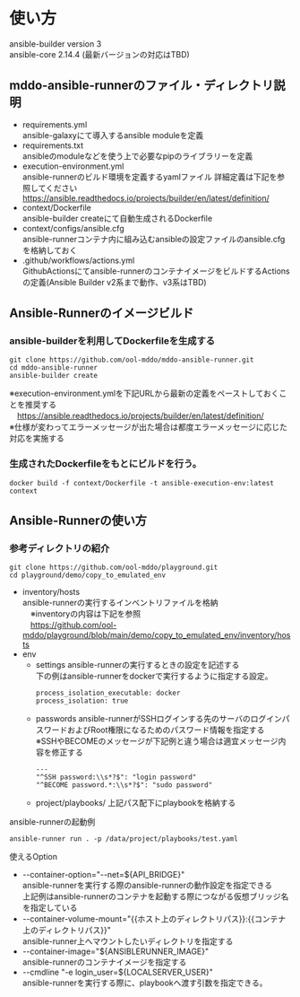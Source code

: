 # 使い方
ansible-builder version 3<br>
ansible-core 2.14.4
(最新バージョンの対応はTBD)

## mddo-ansible-runnerのファイル・ディレクトリ説明
- requirements.yml<br>
  ansible-galaxyにて導入するansible moduleを定義
- requirements.txt<br>
  ansibleのmoduleなどを使う上で必要なpipのライブラリーを定義
- execution-environment.yml<br>
  ansible-runnerのビルド環境を定義するyamlファイル
  詳細定義は下記を参照してください
  https://ansible.readthedocs.io/projects/builder/en/latest/definition/
- context/Dockerfile<br>
  ansible-builder createにて自動生成されるDockerfile
- context/configs/ansible.cfg<br>
  ansible-runnerコンテナ内に組み込むansibleの設定ファイルのansible.cfgを格納しておく
- .github/workflows/actions.yml<br>
  GithubActionsにてansible-runnerのコンテナイメージをビルドするActionsの定義(Ansible Builder v2系まで動作、v3系はTBD)

## Ansible-Runnerのイメージビルド
### ansible-builderを利用してDockerfileを生成する
```
git clone https://github.com/ool-mddo/mddo-ansible-runner.git
cd mddo-ansible-runner
ansible-builder create
```
※execution-environment.ymlを下記URLから最新の定義をペーストしておくことを推奨する<br>
　https://ansible.readthedocs.io/projects/builder/en/latest/definition/<br>
※仕様が変わってエラーメッセージが出た場合は都度エラーメッセージに応じた対応を実施する

### 生成されたDockerfileをもとにビルドを行う。
```
docker build -f context/Dockerfile -t ansible-execution-env:latest context
```

## Ansible-Runnerの使い方
### 参考ディレクトリの紹介
```
git clone https://github.com/ool-mddo/playground.git
cd playground/demo/copy_to_emulated_env
```
- inventory/hosts<br>
  ansible-runnerの実行するインベントリファイルを格納<br>
　※inventoryの内容は下記を参照<br>
　https://github.com/ool-mddo/playground/blob/main/demo/copy_to_emulated_env/inventory/hosts
- env
  - settings
    ansible-runnerの実行するときの設定を記述する<br>
    下の例はansible-runnerをdockerで実行するように指定する設定。
    ```
    process_isolation_executable: docker
    process_isolation: true
    ```
  - passwords
    ansible-runnerがSSHログインする先のサーバのログインパスワードおよびRoot権限になるためのパスワード情報を指定する<br>
    ※SSHやBECOMEのメッセージが下記例と違う場合は適宜メッセージ内容を修正する
    ```
    ---
    "^SSH password:\\s*?$": "login password"
    "^BECOME password.*:\\s*?$": "sudo password"
    ```
   - project/playbooks/
     上記パス配下にplaybookを格納する

ansible-runnerの起動例
```
ansible-runner run . -p /data/project/playbooks/test.yaml
```
使えるOption
- --container-option="--net=${API_BRIDGE}" <br>
  ansible-runnerを実行する際のansible-runnerの動作設定を指定できる<br>
  上記例はansible-runnerのコンテナを起動する際につながる仮想ブリッジ名を指定している
- --container-volume-mount="{{ホスト上のディレクトリパス}}:{{コンテナ上のディレクトリパス}}"<br>
  ansible-runner上へマウントしたいディレクトリを指定する
- --container-image="${ANSIBLERUNNER_IMAGE}"<br>
  ansible-runnerのコンテナイメージを指定する
- --cmdline "-e login_user=${LOCALSERVER_USER}"<br>
  ansible-runnerを実行する際に、playbookへ渡す引数を指定できる。
